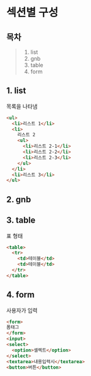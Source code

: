 # 섹션별 구성

## 목차
> 1. list
> 2. gnb
> 3. table
> 4. form

## 1. list
목록을 나타냄
``` html
<ul>
  <li>리스트 1</li>
  <li>
    리스트 2
    <ul>
      <li>리스트 2-1</li>
      <li>리스트 2-2</li>
      <li>리스트 2-3</li>
    </ul>
  </li>
  <li>리스트 3</li>
</ul>
```

## 2. gnb


## 3. table
표 형태
``` html
<table>
  <tr>
    <td>테이블</td>
    <td>테이블</td>
  </tr>
</table>
```


## 4. form
사용자가 입력
``` html
<form>
폼태그
</form>
<input>
<select>
  <option>셀렉트</option>
</select>
<textarea>내용입력시</textarea>
<button>버튼</button>
```